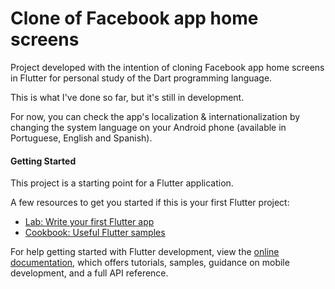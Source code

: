 # Clone of Facebook app home screens

Project developed with the intention of cloning Facebook app home screens in Flutter for personal study of the Dart programming language.

This is what I've done so far, but it's still in development.

For now, you can check the app's localization & internationalization by changing the system language on your Android phone (available in Portuguese, English and Spanish).






#### Getting Started

This project is a starting point for a Flutter application.

A few resources to get you started if this is your first Flutter project:

- [Lab: Write your first Flutter app](https://docs.flutter.dev/get-started/codelab)
- [Cookbook: Useful Flutter samples](https://docs.flutter.dev/cookbook)

For help getting started with Flutter development, view the
[online documentation](https://docs.flutter.dev/), which offers tutorials,
samples, guidance on mobile development, and a full API reference.
